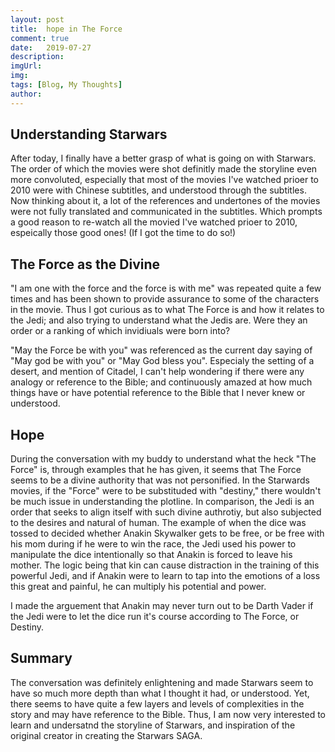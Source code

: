 ```yaml
---
layout: post
title:  hope in The Force
comment: true
date:   2019-07-27
description: 
imgUrl: 
img: 
tags: [Blog, My Thoughts]
author:
---
```


## Understanding Starwars
After today, I finally have a better grasp of what is going on with Starwars. The order of which the movies were shot definitly made the storyline even more convoluted, especially that most of the movies I've watched prioer to 2010 were with Chinese subtitles, and understood through the subtitles. Now thinking about it, a lot of the references and undertones of the movies were not fully translated and communicated in the subtitles. Which prompts a good reason to re-watch all the movied I've watched prioer to 2010, espeically those good ones! (If I got the time to do so!)

## The Force as the Divine
"I am one with the force and the force is with me" was repeated quite a few times and has been shown to provide assurance to some of the characters in the movie. Thus I got curious as to what The Force is and how it relates to the Jedi; and also trying to understand what the Jedis are. Were they an order or a ranking of which invidiuals were born into?

"May the Force be with you" was referenced as the current day saying of "May god be with you" or "May God bless you". Especialy the setting of a desert, and mention of Citadel, I can't help wondering if there were any analogy or reference to the Bible; and continuously amazed at how much things have or have potential reference to the Bible that I never knew or understood.

## Hope
During the conversation with my buddy to understand what the heck "The Force" is, through examples that he has given, it seems that The Force seems to be a divine authority that was not personified. In the Starwards movies, if the "Force" were to be substituded with "destiny," there wouldn't be much issue in understanding the plotline. In comparison, the Jedi is an order that seeks to align itself with such divine authrotiy, but also subjected to the desires and natural of human. The example of when the dice was tossed to decided whether Anakin Skywalker gets to be free, or be free with his mom during if he were to win the race, the Jedi used his power to manipulate the dice intentionally so that Anakin is forced to leave his mother. The logic being that kin can cause distraction in the training of this powerful Jedi, and if Anakin were to learn to tap into the emotions of a loss this great and painful, he can multiply his potential and power.

I made the arguement that Anakin may never turn out to be Darth Vader if the Jedi were to let the dice run it's course according to The Force, or Destiny. 

## Summary
The conversation was definitely enlightening and made Starwars seem to have so much more depth than what I thought it had, or understood. Yet, there seems to have quite a few layers and levels of complexities in the story and may have reference to the Bible. Thus, I am now very interested to learn and undersatnd the storyline of Starwars, and inspiration of the original creator in creating the Starwars SAGA.
